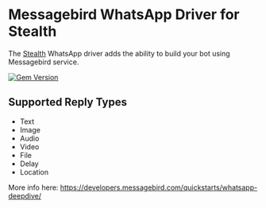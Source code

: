 # Messagebird WhatsApp Driver for Stealth

The [Stealth](https://github.com/hellostealth/stealth) WhatsApp driver adds the ability to build your bot using Messagebird service.

[![Gem Version](https://badge.fury.io/rb/stealth-twilio.svg)](https://badge.fury.io/rb/stealth-twilio)

## Supported Reply Types

* Text
* Image
* Audio
* Video
* File
* Delay
* Location

More info here: https://developers.messagebird.com/quickstarts/whatsapp-deepdive/
